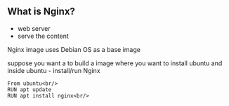 ## What is Nginx?<br/>

- web server
- serve the content <br/>

Nginx image uses Debian OS as a base image<br/>

suppose you want a to build a image where you want to install ubuntu and inside ubuntu - install/run Nginx<br/>

```
From ubuntu<br/>
RUN apt update
RUN apt install nginx<br/>
```
